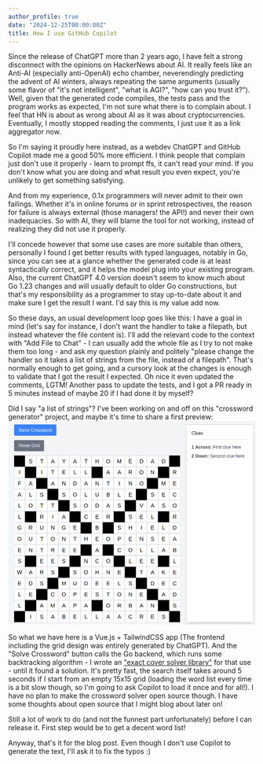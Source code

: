 ```yaml
---
author_profile: true
date: "2024-12-25T00:00:00Z"
title: How I use GitHub Copilot
---
```


Since the release of ChatGPT more than 2 years ago, I have felt a strong disconnect with the opinions on HackerNews about AI. It really feels like an Anti-AI (especially anti-OpenAI) echo chamber, neverendingly predicting the advent of AI winters, always repeating the same arguments (usually some flavor of "it's not intelligent", "what is AGI?", "how can you trust it?"). Well, given that the generated code compiles, the tests pass and the program works as expected, I'm not sure what there is to complain about. I feel that HN is about as wrong about AI as it was about cryptocurrencies. Eventually, I mostly stopped reading the comments, I just use it as a link aggregator now.

So I'm saying it proudly here instead, as a webdev ChatGPT and GitHub Copilot made me a good 50% more efficient. I think people that complain just don't use it properly - learn to prompt ffs, it can't read your mind. If you don't know what you are doing and what result you even expect, you're unlikely to get something satisfying.

And from my experience, 0.1x programmers will never admit to their own failings. Whether it's in online forums or in sprint retrospectives, the reason for failure is always external (those managers! the API!) and never their own inadequacies. So with AI, they will blame the tool for not working, instead of realizing they did not use it properly.

I'll concede however that some use cases are more suitable than others, personally I found I get better results with typed languages, notably in Go, since you can see at a glance whether the generated code is at least syntactically correct, and it helps the model plug into your existing program. Also, the current ChatGPT 4.0 version doesn't seem to know much about Go 1.23 changes and will usually default to older Go constructions, but that's my responsibility as a programmer to stay up-to-date about it and make sure I get the result I want. I'd say this is my value add now.

So these days, an usual development loop goes like this: I have a goal in mind (let's say for instance, I don't want the handler to take a filepath, but instead whatever the file content is). I'll add the relevant code to the context with "Add File to Chat" - I can usually add the whole file as I try to not make them too long - and ask my question plainly and politely "please change the handler so it takes a list of strings from the file, instead of a filepath". That's normally enough to get going, and a cursory look at the changes is enough to validate that I got the result I expected. Oh nice it even updated the comments, LGTM! Another pass to update the tests, and I got a PR ready in 5 minutes instead of maybe 20 if I had done it by myself?

Did I say "a list of strings"? I've been working on and off on this "crossword generator" project, and maybe it's time to share a first preview:
![My Crossword Project](/assets/images/crossword_wip.png)

So what we have here is a Vue.js + TailwindCSS app (The frontend including the grid design was entirely generated by ChatGPT). And the "Solve Crossword" button calls the Go backend, which runs some backtracking algorithm - I wrote an ["exact cover solver library"](https://github.com/goverture/exact_cover) for that use - until it found a solution. It's pretty fast, the search itself takes around 5 seconds if I start from an empty 15x15 grid (loading the word list every time is a bit slow though, so I'm going to ask Copilot to load it once and for all!). I have no plan to make the crossword solver open source though. I have some thoughts about open source that I might blog about later on!

Still a lot of work to do (and not the funnest part unfortunately) before I can release it. First step would be to get a decent word list!

Anyway, that's it for the blog post. Even though I don't use Copilot to generate the text, I'll ask it to fix the typos :)